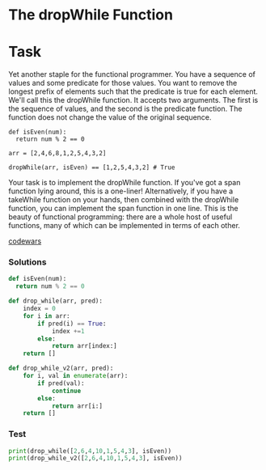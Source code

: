 # The dropWhile Function
# Task
Yet another staple for the functional programmer. You have a sequence of values and some predicate for those values. You want to remove the longest prefix of elements such that the predicate is true for each element. We'll call this the dropWhile function. It accepts two arguments. The first is the sequence of values, and the second is the predicate function. The function does not change the value of the original sequence.
```
def isEven(num):
  return num % 2 == 0

arr = [2,4,6,8,1,2,5,4,3,2]

dropWhile(arr, isEven) == [1,2,5,4,3,2] # True
```
Your task is to implement the dropWhile function. If you've got a span function lying around, this is a one-liner! Alternatively, if you have a takeWhile function on your hands, then combined with the dropWhile function, you can implement the span function in one line. This is the beauty of functional programming: there are a whole host of useful functions, many of which can be implemented in terms of each other.

[codewars](https://www.codewars.com/kata/54f9c37106098647f400080a)

### Solutions
```python
def isEven(num):
  return num % 2 == 0

def drop_while(arr, pred):
    index = 0
    for i in arr:
        if pred(i) == True:
            index +=1
        else:
            return arr[index:]            
    return []

def drop_while_v2(arr, pred):
    for i, val in enumerate(arr):
        if pred(val):
            continue
        else:
            return arr[i:]
    return []
```

### Test
```python
print(drop_while([2,6,4,10,1,5,4,3], isEven))
print(drop_while_v2([2,6,4,10,1,5,4,3], isEven))
```